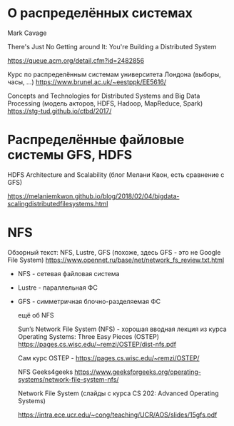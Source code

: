 # О распределённых системах  

Mark Cavage

There's Just No Getting around It: You're Building a Distributed System

https://queue.acm.org/detail.cfm?id=2482856

Курс по распределённым системам университета Лондона (выборы, часы, ...)
https://www.brunel.ac.uk/~eestppk/EE5616/

Concepts and Technologies for Distributed Systems and Big Data Processing 
(модель акторов, HDFS, Hadoop, MapReduce, Spark) 
https://stg-tud.github.io/ctbd/2017/


# Распределённые файловые системы GFS, HDFS

HDFS Architecture and Scalability 
(блог Мелани Квон, есть сравнение с GFS)

https://melaniemkwon.github.io/blog/2018/02/04/bigdata-scalingdistributedfilesystems.html

# NFS

Обзорный текст: NFS, Lustre, GFS
(похоже, здесь GFS - это не Google File System)
https://www.opennet.ru/base/net/network_fs_review.txt.html

* NFS - сетевая файловая система
* Lustre - параллельная ФС 
* GFS - симметричная блочно-разделяемая ФС

  ещё об NFS

  Sun’s Network File System (NFS) - хорошая вводная лекция
  из курса Operating Systems: Three Easy Pieces (OSTEP)
  https://pages.cs.wisc.edu/~remzi/OSTEP/dist-nfs.pdf

  Сам курс OSTEP - https://pages.cs.wisc.edu/~remzi/OSTEP/

  NFS Geeks4geeks 
  https://www.geeksforgeeks.org/operating-systems/network-file-system-nfs/

  Network File System (слайды с курса CS 202: Advanced Operating Systems)
  
  https://intra.ece.ucr.edu/~cong/teaching/UCR/AOS/slides/15gfs.pdf
  

